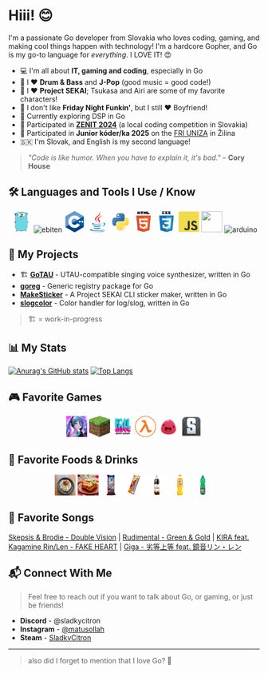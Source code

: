 # Hiii! 😊

I'm a passionate Go developer from Slovakia who loves coding, gaming, and making cool things happen with technology!
I'm a hardcore Gopher, and Go is my go-to language for *everything*. I LOVE IT! 😍

- 💻 I'm all about **IT, gaming and coding**, especially in Go
- 🎵 I ❤ **Drum & Bass** and **J-Pop** (good music = good code!)
- 🌟 I ❤ **Project SEKAI**; Tsukasa and Airi are some of my favorite characters!
- 🎤 I don't like **Friday Night Funkin'**, but I still ❤ Boyfriend!
- 🚀 Currently exploring DSP in Go
- 🏅 Participated in [**ZENIT 2024**](https://zenit.ksp.sk/results/zenit24sk/ZA/cbgTVUEyPEn6nypoGX56/all) (a local coding competition in Slovakia)
- 🏅 Participated in **Junior kóder/ka 2025** on the [FRI UNIZA](https://fri.uniza.sk) in Žilina
- 🇸🇰 I'm Slovak, and English is my second language!

> *"Code is like humor. When you have to explain it, it's bad."* – **Cory House**

## 🛠️ Languages and Tools I Use / Know

<p align="center">
  <img src="https://raw.githubusercontent.com/devicons/devicon/master/icons/go/go-original.svg" alt="go" width="42" height="42" />
  <img src="https://ebitengine.org/images/logo.png" alt="ebiten" width="42" height="42" />
  <img src="https://raw.githubusercontent.com/devicons/devicon/master/icons/cplusplus/cplusplus-original.svg" alt="cplusplus" width="42" height="42" />
  <img src="https://raw.githubusercontent.com/devicons/devicon/master/icons/java/java-original.svg" alt="java" width="42" height="42" />
  <img src="https://raw.githubusercontent.com/devicons/devicon/master/icons/python/python-original.svg" alt="python" width="42" height="42" />
  <img src="https://raw.githubusercontent.com/devicons/devicon/master/icons/html5/html5-original-wordmark.svg" alt="html5" width="42" height="42" />
  <img src="https://raw.githubusercontent.com/devicons/devicon/master/icons/css3/css3-original-wordmark.svg" alt="css3" width="42" height="42" />
  <img src="https://raw.githubusercontent.com/devicons/devicon/master/icons/javascript/javascript-original.svg" alt="javascript" width="42" height="42" />
  <img src="https://cdn.jsdelivr.net/gh/devicons/devicon@latest/icons/vscode/vscode-original.svg" width="42" height="42" />
  <img src="https://cdn.worldvectorlogo.com/logos/arduino-1.svg" alt="arduino" width="42" height="42" />
</p>

## 🚀 My Projects

- 🏗️ [**GoTAU**](https://github.com/MatusOllah/gotau) - UTAU-compatible singing voice synthesizer, written in Go
- [**goreg**](https://github.com/MatusOllah/goreg) - Generic registry package for Go
- [**MakeSticker**](https://github.com/MatusOllah/makesticker) - A Project SEKAI CLI sticker maker, written in Go
- [**slogcolor**](https://github.com/MatusOllah/slogcolor) - Color handler for log/slog, written in Go

> 🏗️ = work-in-progress

## 📊 My Stats

[![Anurag's GitHub stats](https://github-readme-stats.vercel.app/api?username=MatusOllah&theme=transparent)](https://github.com/anuraghazra/github-readme-stats) [![Top Langs](https://github-readme-stats.vercel.app/api/top-langs/?username=MatusOllah&theme=transparent&layout=compact&langs_count=8)](https://github.com/anuraghazra/github-readme-stats)

## 🎮 Favorite Games

<p align="center">
  <img src="https://github.com/MatusOllah/MatusOllah/blob/main/pjsk.png?raw=true" alt="pjsk" width="42" height="42" />
  <img src="https://github.com/MatusOllah/MatusOllah/blob/main/minecraft.png?raw=true" alt="minecraft" width="42" height="42" />
  <img src="https://github.com/MatusOllah/MatusOllah/blob/main/fall_guys.png?raw=true" alt="fall_guys" width="42" height="42" />
  <img src="https://github.com/MatusOllah/MatusOllah/blob/main/half_life.png?raw=true" alt="half_life" width="42" height="42" />
  <img src="https://github.com/MatusOllah/MatusOllah/blob/main/slime_rancher.png?raw=true" alt="slime_rancher" width="42" height="42" />
  <img src="https://github.com/MatusOllah/MatusOllah/blob/main/satisfactory.png?raw=true" alt="satisfactory" width="42" height="42" />
</p>

## 🍛 Favorite Foods & Drinks

<p align="center">
  <img src="https://github.com/MatusOllah/MatusOllah/blob/main/halusky.png?raw=true" alt="halusky" width="42" height="42" />
  <img src="https://github.com/MatusOllah/MatusOllah/blob/main/lasagne.png?raw=true" alt="lasagne" width="42" height="42" />
  <img src="https://github.com/MatusOllah/MatusOllah/blob/main/horalky.png?raw=true" alt="horalky" width="42" height="42" />
  <img src="https://github.com/MatusOllah/MatusOllah/blob/main/anita.png?raw=true" alt="anita" width="42" height="42" />
  <img src="https://github.com/MatusOllah/MatusOllah/blob/main/kofola.png?raw=true" alt="kofola" width="42" height="42" />
  <img src="https://github.com/MatusOllah/MatusOllah/blob/main/fanta.png?raw=true" alt="fanta" width="42" height="42" />
  <img src="https://github.com/MatusOllah/MatusOllah/blob/main/baldovska.png?raw=true" alt="baldovska" width="42" height="42" />
</p>

## 🎵 Favorite Songs

[Skepsis & Brodie - Double Vision](https://tidal.com/browse/track/378768669?u) |
[Rudimental - Green & Gold](https://tidal.com/browse/track/345812639?u) |
[KIRA feat. Kagamine Rin/Len - FAKE HEART](https://youtu.be/q2RQyrp6j_A?si=QJaJv4GRmwGbV8Wb) |
[Giga - 劣等上等 feat. 鏡音リン・レン](https://tidal.com/browse/track/159287894?u)

## 📬 Connect With Me

> Feel free to reach out if you want to talk about Go, or gaming, or just be friends!

- **Discord** - @sladkycitron
- **Instagram** - [@matusollah](https://www.instagram.com/matusollah/)
- **Steam** - [SladkyCitron](https://steamcommunity.com/id/SladkyCitron/)

---

> also did I forget to mention that I love Go? 🤣
